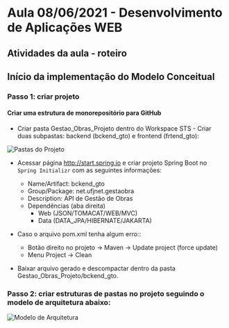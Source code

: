# Aula 08/06/2021 - Desenvolvimento de Aplicações WEB
## Atividades da aula - roteiro

## Início da implementação do Modelo Conceitual

### Passo 1: criar projeto
#### Criar uma estrutura de monorepositório para GitHub 
- Criar pasta Gestao_Obras_Projeto dentro do Workspace STS - Criar duas subpastas: backend (bckend_gto) e frontend (frtend_gto):

![Pastas do Projeto](https://github.com/marcoswagner-commits/gestao_obras_aula_daw/blob/fe5c2cc8a99cd618a16d1f43c0a6d133d321c865/pastas_projeto.png)


- Acessar página http://start.spring.io e criar projeto Spring Boot no `Spring Initializr` com as seguintes informações:
  - Name/Artifact: bckend_gto 
  - Group/Package: net.ufjnet.gestaobra
  - Description: API de Gestão de Obras
  - Dependências (aba direita)
    - Web (JSON/TOMACAT/WEB/MVC)
    - Data (DATA_JPA/HIBERNATE/JAKARTA)


- Caso o arquivo pom.xml tenha algum erro::
  - Botão direito no projeto -> Maven -> Update project (force update)
  - Menu Project -> Clean
  
- Baixar arquivo gerado e descompactar dentro da pasta Gestao_Obras_Projeto/bckend_gto.

### Passo 2: criar estruturas de pastas no projeto seguindo o modelo de arquitetura abaixo:
![Modelo de Arquitetura](https://github.com/marcoswagner-commits/gestao_obras_aula_daw/blob/947bf8022b213bb7fe183c39dae8c607a6d60212/modelo_camadas.png)

